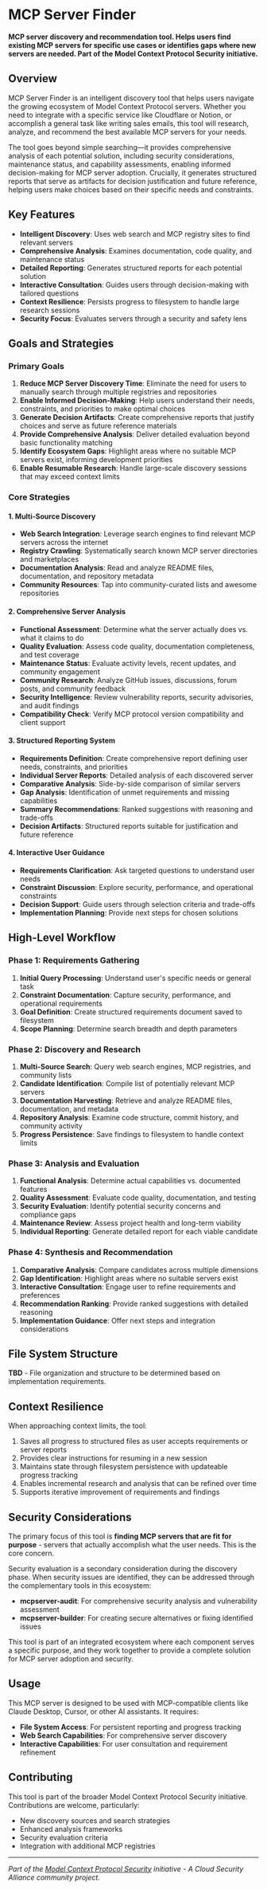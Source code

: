 # MCP Server Finder

**MCP server discovery and recommendation tool. Helps users find existing MCP servers for specific use cases or identifies gaps where new servers are needed. Part of the Model Context Protocol Security initiative.**

## Overview

MCP Server Finder is an intelligent discovery tool that helps users navigate the growing ecosystem of Model Context Protocol servers. Whether you need to integrate with a specific service like Cloudflare or Notion, or accomplish a general task like writing sales emails, this tool will research, analyze, and recommend the best available MCP servers for your needs.

The tool goes beyond simple searching—it provides comprehensive analysis of each potential solution, including security considerations, maintenance status, and capability assessments, enabling informed decision-making for MCP server adoption. Crucially, it generates structured reports that serve as artifacts for decision justification and future reference, helping users make choices based on their specific needs and constraints.

## Key Features

- **Intelligent Discovery**: Uses web search and MCP registry sites to find relevant servers
- **Comprehensive Analysis**: Examines documentation, code quality, and maintenance status
- **Detailed Reporting**: Generates structured reports for each potential solution
- **Interactive Consultation**: Guides users through decision-making with tailored questions
- **Context Resilience**: Persists progress to filesystem to handle large research sessions
- **Security Focus**: Evaluates servers through a security and safety lens

## Goals and Strategies

### Primary Goals

1. **Reduce MCP Server Discovery Time**: Eliminate the need for users to manually search through multiple registries and repositories
2. **Enable Informed Decision-Making**: Help users understand their needs, constraints, and priorities to make optimal choices
3. **Generate Decision Artifacts**: Create comprehensive reports that justify choices and serve as future reference materials
4. **Provide Comprehensive Analysis**: Deliver detailed evaluation beyond basic functionality matching
5. **Identify Ecosystem Gaps**: Highlight areas where no suitable MCP servers exist, informing development priorities
6. **Enable Resumable Research**: Handle large-scale discovery sessions that may exceed context limits

### Core Strategies

#### 1. Multi-Source Discovery
- **Web Search Integration**: Leverage search engines to find relevant MCP servers across the internet
- **Registry Crawling**: Systematically search known MCP server directories and marketplaces
- **Documentation Analysis**: Read and analyze README files, documentation, and repository metadata
- **Community Resources**: Tap into community-curated lists and awesome repositories

#### 2. Comprehensive Server Analysis
- **Functional Assessment**: Determine what the server actually does vs. what it claims to do
- **Quality Evaluation**: Assess code quality, documentation completeness, and test coverage
- **Maintenance Status**: Evaluate activity levels, recent updates, and community engagement
- **Community Research**: Analyze GitHub issues, discussions, forum posts, and community feedback
- **Security Intelligence**: Review vulnerability reports, security advisories, and audit findings
- **Compatibility Check**: Verify MCP protocol version compatibility and client support

#### 3. Structured Reporting System
- **Requirements Definition**: Create comprehensive report defining user needs, constraints, and priorities
- **Individual Server Reports**: Detailed analysis of each discovered server
- **Comparative Analysis**: Side-by-side comparison of similar servers
- **Gap Analysis**: Identification of unmet requirements and missing capabilities
- **Summary Recommendations**: Ranked suggestions with reasoning and trade-offs
- **Decision Artifacts**: Structured reports suitable for justification and future reference

#### 4. Interactive User Guidance
- **Requirements Clarification**: Ask targeted questions to understand user needs
- **Constraint Discussion**: Explore security, performance, and operational constraints
- **Decision Support**: Guide users through selection criteria and trade-offs
- **Implementation Planning**: Provide next steps for chosen solutions

## High-Level Workflow

### Phase 1: Requirements Gathering
1. **Initial Query Processing**: Understand user's specific needs or general task
2. **Constraint Documentation**: Capture security, performance, and operational requirements
3. **Goal Definition**: Create structured requirements document saved to filesystem
4. **Scope Planning**: Determine search breadth and depth parameters

### Phase 2: Discovery and Research
1. **Multi-Source Search**: Query web search engines, MCP registries, and community lists
2. **Candidate Identification**: Compile list of potentially relevant MCP servers
3. **Documentation Harvesting**: Retrieve and analyze README files, documentation, and metadata
4. **Repository Analysis**: Examine code structure, commit history, and community activity
5. **Progress Persistence**: Save findings to filesystem to handle context limits

### Phase 3: Analysis and Evaluation
1. **Functional Analysis**: Determine actual capabilities vs. documented features
2. **Quality Assessment**: Evaluate code quality, documentation, and testing
3. **Security Evaluation**: Identify potential security concerns and compliance gaps
4. **Maintenance Review**: Assess project health and long-term viability
5. **Individual Reporting**: Generate detailed report for each viable candidate

### Phase 4: Synthesis and Recommendation
1. **Comparative Analysis**: Compare candidates across multiple dimensions
2. **Gap Identification**: Highlight areas where no suitable servers exist
3. **Interactive Consultation**: Engage user to refine requirements and preferences
4. **Recommendation Ranking**: Provide ranked suggestions with detailed reasoning
5. **Implementation Guidance**: Offer next steps and integration considerations

## File System Structure

**TBD** - File organization and structure to be determined based on implementation requirements.

## Context Resilience

When approaching context limits, the tool:
1. Saves all progress to structured files as user accepts requirements or server reports
2. Provides clear instructions for resuming in a new session
3. Maintains state through filesystem persistence with updateable progress tracking
4. Enables incremental research and analysis that can be refined over time
5. Supports iterative improvement of requirements and findings

## Security Considerations

The primary focus of this tool is **finding MCP servers that are fit for purpose** - servers that actually accomplish what the user needs. This is the core concern.

Security evaluation is a secondary consideration during the discovery phase. When security issues are identified, they can be addressed through the complementary tools in this ecosystem:
- **mcpserver-audit**: For comprehensive security analysis and vulnerability assessment
- **mcpserver-builder**: For creating secure alternatives or fixing identified issues

This tool is part of an integrated ecosystem where each component serves a specific purpose, and they work together to provide a complete solution for MCP server adoption and security.

## Usage

This MCP server is designed to be used with MCP-compatible clients like Claude Desktop, Cursor, or other AI assistants. It requires:
- **File System Access**: For persistent reporting and progress tracking
- **Web Search Capabilities**: For comprehensive server discovery
- **Interactive Capabilities**: For user consultation and requirement refinement

## Contributing

This tool is part of the broader Model Context Protocol Security initiative. Contributions are welcome, particularly:
- New discovery sources and search strategies
- Enhanced analysis frameworks
- Security evaluation criteria
- Integration with additional MCP registries

---

*Part of the [Model Context Protocol Security](https://modelcontextprotocol-security.io/) initiative - A Cloud Security Alliance community project.*

